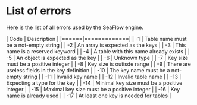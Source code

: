 # List of errors

Here is the list of all errors used by the SeaFlow engine.

| Code | Description |
|======|=============|
|  -1  | Table name must be a not-empty string |
|  -2  | An array is expected as the keys |
|  -3  | This name is a reserved keyword |
|  -4  | A table with this name already exists |
|  -5  | An object is expected as the key |
|  -6  | Unknown type |
|  -7  | Key size must be a positive integer |
|  -8  | Key size is outisde range |
|  -9  | There are useless fields in the key definition |
| -10  | The key name must be a not-empty string |
| -11  | Invalid key name |
| -12  | Invalid table name |
| -13  | Expecting a type for the key |
| -14  | Minimal key size must be a positive integer |
| -15  | Maximal key size must be a positive integer |
| -16  | Key name is already used |
| -17  | At least one key is needed for tables |
